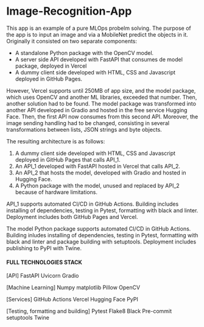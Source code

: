 # Image-Recognition-App

This app is an example of a pure MLOps probelm solving. The purpose of the app is to input an image and via a MobileNet predict the objects in it. Originally it consisted on two separate components:
* A standalone Python package with the OpenCV model.
* A server side API developed with FastAPI that consumes de model package, deployed in Vercel
* A dummy client side developed with HTML, CSS and Javascript deployed in GitHub Pages.

However, Vercel supports until 250MB of app size, and the model package, which uses OpenCV and another ML libraries, exceeded that number. Then, another solution had to be found. The model package was transformed into another API developed in Gradio and hosted in the free service Hugging Face. Then, the first API now consumes from this second API. Moreover, the image sending handling had to be changed, consisting in several transformations between lists, JSON strings and byte objects.

The resulting architecture is as follows:
1. A dummy client side developed with HTML, CSS and Javascript deployed in GitHub Pages that calls API_1.
2. An API_1 developed with FastAPI hosted in Vercel that calls API_2.
3. An API_2 that hosts the model, developed with Gradio and hosted in Hugging Face.
4. A Python package with the model, unused and replaced by API_2 because of hardware limitations.

API_1 supports automated CI/CD in GitHub Actions. Building includes installing of dependencies,  testing in Pytest, formatting with black and linter. Deployment includes both GitHub Pages and Vercel.

The model Python package supports automated CI/CD in GitHub Actions. Building inludes installing of dependencies, testing in Pytest, formatting with black and linter and package building with setuptools. Deployment includes publishing to PyPI with Twine.

#### FULL TECHNOLOGIES STACK

[API]
FastAPI
Uvicorn
Gradio

[Machine Learning]
Numpy
matplotlib
Pillow
OpenCV

[Services]
GitHub Actions
Vercel
Hugging Face
PyPI

[Testing, formatting and building]
Pytest
Flake8
Black
Pre-commit
setuptools
Twine
